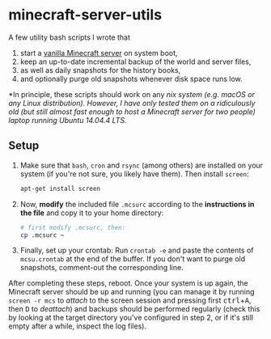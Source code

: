 # minecraft-server-utils

A few utility bash scripts I wrote that

1. start a [vanilla Minecraft server](https://minecraft.net/en/download/server) on system boot,
2. keep an up-to-date incremental backup of the world and server files,
3. as well as daily snapshots for the history books,
4. and optionally purge old snapshots whenever disk space runs low.

*In principle, these scripts should work on any *nix system (e.g. macOS or any Linux distribution). However, I have only tested them on a ridiculously old (but still almost fast enough to host a Minecraft server for two people) laptop running Ubuntu 14.04.4 LTS.*

## Setup

1. Make sure that `bash`, `cron` and `rsync` (among others) are installed on your system (if you're not sure, you likely have them). Then install `screen`:

    ```bash
    apt-get install screen
    ```

2. Now, **modify** the included file `.mcsurc` according to the **instructions in the file** and copy it to your home directory:

    ```bash
    # first modify .mcsurc, then:
    cp .mcsurc ~
    ```

3. Finally, set up your crontab: Run `crontab -e` and paste the contents of `mcsu.crontab` at the end of the buffer. If you don't want to purge old snapshots, comment-out the corresponding line.

After completing these steps, reboot. Once your system is up again, the Minecraft server should be up and running (you can manage it by running `screen -r mcs` to *attach* to the screen session and pressing first <kbd>ctrl</kbd>+<kbd>A</kbd>, then <kbd>D</kbd> to *deattach*) and backups should be performed regularly (check this by looking at the target directory you've configured in step 2, or if it's still empty after a while, inspect the log files).
